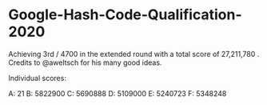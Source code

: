 # Google-Hash-Code-Qualification-2020

Achieving 3rd / 4700 in the extended round with a total score of 27,211,780 . Credits to @aweltsch for his many good ideas.

Individual scores:

A: 21
B: 5822900
C: 5690888
D: 5109000
E: 5240723
F: 5348248

